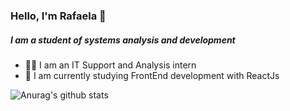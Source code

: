 ### Hello, I'm Rafaela :vulcan_salute:
#####  I am a student of systems analysis and development
- :woman_technologist: I am an IT Support and Analysis intern
- :seedling: I am currently studying FrontEnd development with ReactJs


![Anurag's github stats](https://github-readme-stats.vercel.app/api?username=RafaelaMicaela&count_private=true&show_icons=true&theme=buefy)

